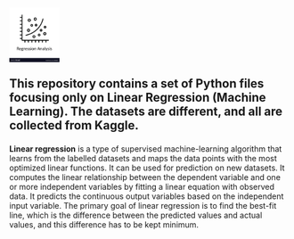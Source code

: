 <h2>
<img src="images/regression.jpg" width="90">

This repository contains a set of Python files focusing only on Linear Regression (Machine Learning). The datasets are different, and all are collected from Kaggle. </h2>

**Linear regression** is a type of supervised machine-learning algorithm that learns from the labelled datasets and maps the data points with the most optimized linear functions. It can be used for prediction on new datasets. It computes the linear relationship between the dependent variable and one or more independent variables by fitting a linear equation with observed data. It predicts the continuous output variables based on the independent input variable. The primary goal of linear regression is to find the best-fit line, which is the difference between the predicted values and actual values, and this difference has to be kept minimum.
